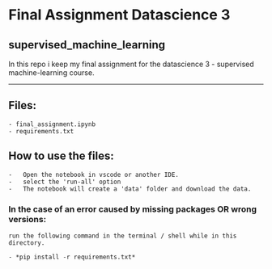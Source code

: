 # Final Assignment Datascience 3
## supervised_machine_learning

In this repo i keep my final assignment for the datascience 3 - supervised machine-learning course. 

---------------------------------------------------------------------------------------------------

## Files:
    - final_assignment.ipynb
    - requirements.txt

## How to use the files:

    -   Open the notebook in vscode or another IDE. 
    -   select the 'run-all' option
    -   The notebook will create a 'data' folder and download the data. 

### In the case of an error caused by missing packages OR wrong versions:
    run the following command in the terminal / shell while in this directory.

    - *pip install -r requirements.txt*